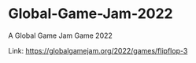 # Global-Game-Jam-2022
A Global Game Jam Game 2022

Link: https://globalgamejam.org/2022/games/flipflop-3
